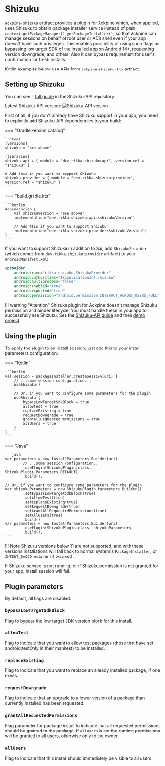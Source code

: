 Shizuku
=======

`ackpine-shizuku` artifact provides a plugin for Ackpine which, when applied, uses Shizuku to obtain package installer service instead of plain `context.getPackageManager().getPackageInstaller()`, so that Ackpine can manage sessions on behalf of root user or ADB shell even if your app doesn't have such privileges. This enables possibility of using such flags as bypassing low target SDK of the installed app on Android 14+, requesting version downgrade, and others. Also it can bypass requirement for user's confirmation for fresh installs.

Kotlin examples below use APIs from `ackpine-shizuku-ktx` artifact.

Setting up Shizuku
------------------

You can see a [full guide](https://github.com/RikkaApps/Shizuku-API#guide) in the Shizuku-API repository.

Latest Shizuku-API version: ![Shizuku-API version](https://img.shields.io/maven-central/v/dev.rikka.shizuku/api)

First of all, if you don't already have Shizuku support in your app, you need to explicitly add Shizuku-API dependencies to your build:

=== "Gradle version catalog"

    ```toml
    [versions]
    shizuku = "see above"
    
    [libraries]
    shizuku-api = { module = "dev.rikka.shizuku:api", version.ref = "shizuku" }
    
    # Add this if you want to support Shizuku
    shizuku-provider = { module = "dev.rikka.shizuku:provider", version.ref = "shizuku" }
    ```

=== "build.gradle.kts"

    ```kotlin
    dependencies {
        val shizukuVersion = "see above"
        implementation("dev.rikka.shizuku:api:$shizukuVersion")
    
        // Add this if you want to support Shizuku
        implementation("dev.rikka.shizuku:provider:$shizukuVersion")
    }
    ```

If you want to support Shizuku in addition to Sui, add `ShizukuProvider` (which comes from `dev.rikka.shizuku:provider` artifact) to your `AndroidManifest.xml`:

```xml
<provider
    android:name="rikka.shizuku.ShizukuProvider"
    android:authorities="${applicationId}.shizuku"
    android:multiprocess="false"
    android:enabled="true"
    android:exported="true"
    android:permission="android.permission.INTERACT_ACROSS_USERS_FULL" />
```

!!! warning "Attention"
    Shizuku plugin for Ackpine doesn't manage Shizuku permission and binder lifecycle. You must handle these in your app to successfully use Shizuku. See the [Shizuku-API guide](https://github.com/RikkaApps/Shizuku-API#guide) and their [demo project](https://github.com/RikkaApps/Shizuku-API/tree/master/demo).

Using the plugin
----------------

To apply the plugin to an install session, just add this to your install parameters configuration:

=== "Kotlin"

    ```kotlin
    val session = packageInstaller.createSession(uri) {
        // ...some session configuration...
        useShizuku()
    
        // Or, if you want to configure some parameters for the plugin
        useShizuku {
            bypassLowTargetSdkBlock = true
            allowTest = true
            replaceExisting = true
            requestDowngrade = true
            grantAllRequestedPermissions = true
            allUsers = true
        }
    }
    ```

=== "Java"

    ```java
    var parameters = new InstallParameters.Builder(uri)
            // ...some session configuration...
            .usePlugin(ShizukuPlugin.class, ShizukuPlugin.Parameters.DEFAULT)
            .build();
    
    // Or, if you want to configure some parameters for the plugin
    var shizukuParameters = new ShizukuPlugin.Parameters.Builder()
            .setBypassLowTargetSdkBlock(true)
            .setAllowTest(true)
            .setReplaceExisting(true)
            .setRequestDowngrade(true)
            .setGrantAllRequestedPermissions(true)
            .setAllUsers(true)
            .build()
    var parameters = new InstallParameters.Builder(uri)
            .usePlugin(ShizukuPlugin.class, shizukuParameters)
            .build();
    ```

!!! Note
    Shizuku versions below 11 are not supported, and with these versions installations will fall back to normal system's `PackageInstaller`, or `INTENT_BASED` installer (if was set).

If Shizuku service is not running, or if Shizuku permission is not granted for your app, install session will fail.

Plugin parameters
-----------------

By default, all flags are disabled.

### `bypassLowTargetSdkBlock`

Flag to bypass the low target SDK version block for this install.

### `allowTest`

Flag to indicate that you want to allow test packages (those that have set android:testOnly in their manifest) to be installed.

### `replaceExisting`

Flag to indicate that you want to replace an already installed package, if one exists.

### `requestDowngrade`

Flag to indicate that an upgrade to a lower version of a package than currently installed has been requested.

### `grantAllRequestedPermissions`

Flag parameter for package install to indicate that all requested permissions should be granted to the package. If `allUsers` is set the runtime permissions will be granted to all users, otherwise only to the owner.

### `allUsers`

Flag to indicate that this install should immediately be visible to all users.